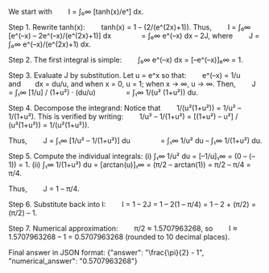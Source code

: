 We start with
  I = ∫₀∞ [tanh(x)/eˣ] dx.

Step 1. Rewrite tanh(x):
  tanh(x) = 1 – (2/(e^(2x)+1)).
Thus,
  I = ∫₀∞ [e^(–x) – 2e^(–x)/(e^(2x)+1)] dx
    = ∫₀∞ e^(–x) dx – 2J,
where
  J = ∫₀∞ e^(–x)/(e^(2x)+1) dx.

Step 2. The first integral is simple:
  ∫₀∞ e^(–x) dx = [–e^(–x)]₀∞ = 1.

Step 3. Evaluate J by substitution. Let u = e^x so that:
  e^(–x) = 1/u  and  dx = du/u,
and when x = 0, u = 1; when x → ∞, u → ∞.
Then,
  J = ∫₁∞ [1/u] / (1+u²) · (du/u)
    = ∫₁∞ 1/(u² (1+u²)) du.

Step 4. Decompose the integrand:
Notice that
  1/(u²(1+u²)) = 1/u² – 1/(1+u²).
This is verified by writing:
  1/u² – 1/(1+u²) = [(1+u²) – u²] / (u²(1+u²)) = 1/(u²(1+u²)).

Thus,
  J = ∫₁∞ [1/u² – 1/(1+u²)] du
    = ∫₁∞ 1/u² du – ∫₁∞ 1/(1+u²) du.

Step 5. Compute the individual integrals:
(i) ∫₁∞ 1/u² du = [–1/u]₁∞ = (0 – (–1)) = 1.
(ii) ∫₁∞ 1/(1+u²) du = [arctan(u)]₁∞ = (π/2 – arctan(1)) = π/2 – π/4 = π/4.

Thus,
  J = 1 – π/4.

Step 6. Substitute back into I:
  I = 1 – 2J = 1 – 2(1 – π/4) = 1 – 2 + (π/2) = (π/2) – 1.

Step 7. Numerical approximation:
  π/2 ≈ 1.5707963268, so
  I ≈ 1.5707963268 – 1 = 0.5707963268 (rounded to 10 decimal places).

Final answer in JSON format:
{"answer": "\\frac{\\pi}{2} - 1", "numerical_answer": "0.5707963268"}